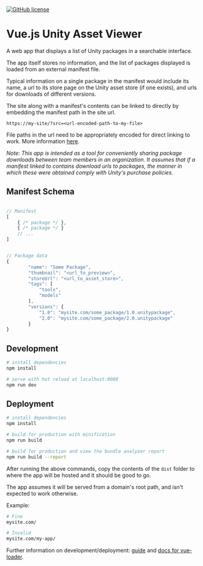 [![GitHub license](https://img.shields.io/badge/license-MIT-blue.svg)](https://raw.githubusercontent.com/Smidgens/vuejs-unity-asset-viewer/master/LICENSE)

# Vue.js Unity Asset Viewer

A web app that displays a list of Unity packages in a searchable interface.

The app itself stores no information, and the list of packages displayed is loaded from an external manifest file.

Typical information on a single package in the manifest would include its name, a url to its store page on the Unity asset store (if one exists), and urls for downloads of different versions.

The site along with a manifest's contents can be linked to directly by embedding the manifest path in the site url.

`https://my-site/?src=<url-encoded-path-to-my-file>`

File paths in the url need to be appropriately encoded for direct linking to work. More information [here](https://www.url-encode-decode.com/). 

*Note: This app is intended as a tool for conveniently sharing package downloads between team members in an organization. It assumes that if a manifest linked to contains download urls to packages, the manner in which these were obtained comply with Unity's purchase policies.*

## Manifest Schema

``` javascript

// Manifest
[
	{ /* package */ },
	{ /* package */ }
	// ...
]


// Package data
{
		"name": "Some Package",
		"thumbnail": "<url_to_preview>",
		"storeUrl": "<url_to_asset_store>",
		"tags": [
			"tools",
			"models"
		],
		"versions": {
			"1.0": "mysite.com/some_package/1.0.unitypackage",
			"2.0": "mysite.com/some_package/2.0.unitypackage"
		}
}

```

## Development

``` bash
# install dependencies
npm install

# serve with hot reload at localhost:8080
npm run dev
```

## Deployment


``` bash
# install dependencies
npm install

# build for production with minification
npm run build

# build for production and view the bundle analyzer report
npm run build --report
```
After running the above commands, copy the contents of the `dist` folder to where the app will be hosted and it should be good to go.

The app assumes it will be served from a domain's root path, and isn't expected to work otherwise.

Example: 

``` bash
# Fine
mysite.com/

# Invalid
mysite.com/my-app/
```

Further information on development/deployment: [guide](http://vuejs-templates.github.io/webpack/) and [docs for vue-loader](http://vuejs.github.io/vue-loader).
